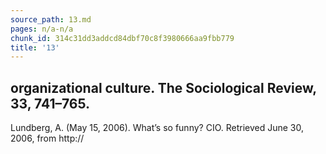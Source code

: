 ```yaml
---
source_path: 13.md
pages: n/a-n/a
chunk_id: 314c31dd3addcd84dbf70c8f3980666aa9fbb779
title: '13'
---
```

## organizational culture. The Sociological Review, 33, 741–765.

Lundberg, A. (May 15, 2006). What’s so funny? CIO. Retrieved June 30, 2006, from http://
